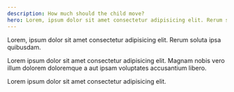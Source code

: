 ```yaml
---
description: How much should the child move?
hero: Lorem, ipsum dolor sit amet consectetur adipisicing elit. Rerum soluta ipsa quibusdam.
---
```


Lorem, ipsum dolor sit amet consectetur adipisicing elit. Rerum soluta ipsa quibusdam.  

Lorem ipsum dolor sit amet consectetur adipisicing elit. Magnam nobis vero illum dolorem doloremque a aut ipsam voluptates accusantium libero.

Lorem ipsum dolor sit amet consectetur adipisicing elit.
